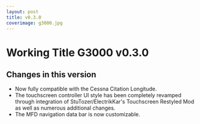 ```yaml
---
layout: post
title: v0.3.0
coverimage: g3000.jpg
---
```

# Working Title G3000 v0.3.0
## Changes in this version

- Now fully compatible with the Cessna Citation Longitude.
- The touchscreen controller UI style has been completely revamped through integration of StuTozer/ElectrikKar's Touchscreen Restyled Mod as well as numerous additional changes.
- The MFD navigation data bar is now customizable.